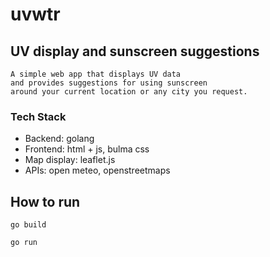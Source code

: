 # uvwtr

## UV display and sunscreen suggestions

    A simple web app that displays UV data 
    and provides suggestions for using sunscreen 
    around your current location or any city you request.

### Tech Stack

- Backend: golang
- Frontend: html + js, bulma css
- Map display: leaflet.js
- APIs: open meteo, openstreetmaps

## How to run

    go build

    go run
